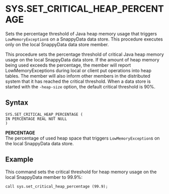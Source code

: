 # SYS.SET_CRITICAL_HEAP_PERCENTAGE

Sets the percentage threshold of Java heap memory usage that triggers `LowMemoryException`s on a SnappyData data store. This procedure executes only on the local SnappyData data store member.

This procedure sets the percentage threshold of critical Java heap memory usage on the local SnappyData data store. If the amount of heap memory being used exceeds the percentage, the member will report LowMemoryExceptions during local or client put operations into heap tables. The member will also inform other members in the distributed system that it has reached the critical threshold. When a data store is started with the `-heap-size` option, the default critical threshold is 90%.

## Syntax

``` pre
SYS.SET_CRITICAL_HEAP_PERCENTAGE (
IN PERCENTAGE REAL NOT NULL
)
```

**PERCENTAGE**   
The percentage of used heap space that triggers `LowMemoryException`s on the local SnappyData data store.

## Example

This command sets the critical threshold for heap memory usage on the local SnappyData member to 99.9%:

``` pre
call sys.set_critical_heap_percentage (99.9);
```



